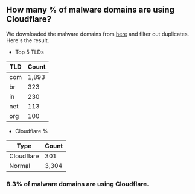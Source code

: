 ## How many % of malware domains are using Cloudflare?


We downloaded the malware domains from [here](https://urlhaus.abuse.ch) and filter out duplicates.
Here's the result.


[//]: # (start replacement)


- Top 5 TLDs

| TLD | Count |
| --- | --- |
| com | 1,893 |
| br | 323 |
| in | 230 |
| net | 113 |
| org | 100 |


- Cloudflare %

| Type | Count |
| --- | --- |
| Cloudflare | 301 |
| Normal | 3,304 |


### 8.3% of malware domains are using Cloudflare.